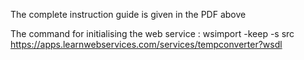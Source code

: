 The complete instruction guide is given in the PDF above

The command for initialising the web service : wsimport -keep -s src https://apps.learnwebservices.com/services/tempconverter?wsdl
